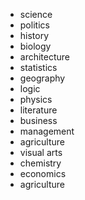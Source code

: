 - science
- politics
- history
- biology
- architecture
- statistics
- geography
- logic
- physics
- literature
- business
- management
- agriculture
- visual arts
- chemistry
- economics
- agriculture

